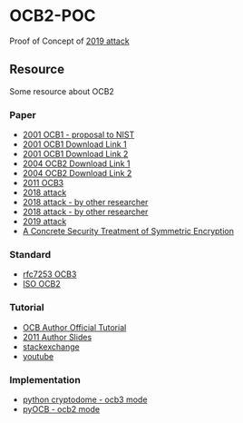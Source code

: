 # OCB2-POC

Proof of Concept of [2019 attack](https://eprint.iacr.org/2019/311.pdf)

## Resource

Some resource about OCB2

### Paper

* [2001 OCB1 - proposal to NIST](https://eprint.iacr.org/2001/026.pdf)
* [2001 OCB1 Download Link 1](https://dl.acm.org/citation.cfm?doid=501983.502011)
* [2001 OCB1 Download Link 2](https://web.cs.ucdavis.edu/~rogaway/papers/ocb-full.pdf)
* [2004 OCB2 Download Link 1](https://link.springer.com/chapter/10.1007%2F978-3-540-30539-2_2)
* [2004 OCB2 Download Link 2](https://web.cs.ucdavis.edu/~rogaway/papers/offsets.pdf)
* [2011 OCB3](https://link.springer.com/chapter/10.1007%2F978-3-642-21702-9_18)
* [2018 attack](https://eprint.iacr.org/2018/1040.pdf)
* [2018 attack - by other researcher](https://eprint.iacr.org/2018/1090.pdf)
* [2018 attack - by other researcher](https://eprint.iacr.org/2018/1087.pdf)
* [2019 attack](https://eprint.iacr.org/2019/311.pdf)
* [A Concrete Security Treatment of Symmetric Encryption](https://web.cs.ucdavis.edu/~rogaway/papers/sym-enc.pdf)

### Standard

* [rfc7253 OCB3](https://tools.ietf.org/html/rfc7253)
* [ISO OCB2](https://www.iso.org/standard/46345.html)

### Tutorial

* [OCB Author Official Tutorial](https://web.cs.ucdavis.edu/~rogaway/ocb/ocb-faq.htm#versions)
* [2011 Author Slides](https://web.cs.ucdavis.edu/~rogaway/ocb/11-01-378r2-I-OCB_Mode.pdf)
* [stackexchange](https://crypto.stackexchange.com/questions/63626/what-is-the-new-attack-on-ocb2-and-how-does-it-work)
* [youtube](https://www.youtube.com/watch?v=QKwGsnZ9Bqw)

### Implementation

* [python cryptodome - ocb3 mode](https://pycryptodome.readthedocs.io/en/latest/src/cipher/modern.html#ocb-mode)
* [pyOCB - ocb2 mode](https://github.com/kravietz/pyOCB)
